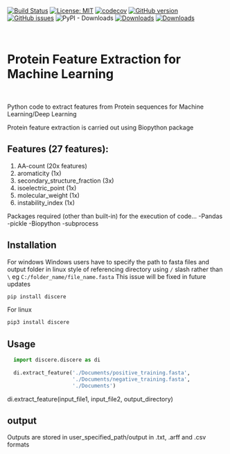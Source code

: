[![Build Status](https://travis-ci.org/jithin8mathew/Protein-feature-extraction.svg?branch=master)](https://travis-ci.org/jithin8mathew/Protein-feature-extraction)
[![License: MIT](https://img.shields.io/badge/License-MIT-yellow.svg)](https://opensource.org/licenses/MIT)
[![codecov](https://codecov.io/gh/jithin8mathew/Protein-feature-extraction/branch/master/graph/badge.svg)](https://codecov.io/gh/jithin8mathew/Protein-feature-extraction)
[![GitHub version](https://badge.fury.io/gh/jithin8mathew%2FProtein-feature-extraction.svg)](https://badge.fury.io/gh/jithin8mathew%2FProtein-feature-extraction)
[![GitHub issues](https://img.shields.io/github/issues/jithin8mathew/Protein-feature-extraction)](https://github.com/jithin8mathew/Protein-feature-extraction/issues)
![PyPI - Downloads](https://img.shields.io/pypi/dm/discere)
[![Downloads](https://pepy.tech/badge/discere/month)](https://pepy.tech/project/discere)
[![Downloads](https://pepy.tech/badge/discere)](https://pepy.tech/project/discere)

<br>

# Protein Feature Extraction for Machine Learning
<br>

Python code to extract features from Protein sequences for Machine Learning/Deep Learning

Protein feature extraction is carried out using Biopython package

## Features (27 features):
1. AA-count (20x features)
2. aromaticity (1x)
3. secondary_structure_fraction (3x)
4. isoelectric_point (1x)
5. molecular_weight (1x)
6. instability_index (1x)

Packages required (other than built-in) for the execution of code...
-Pandas
-pickle
-Biopython
-subprocess

## Installation
For windows
Windows users have to specify the path to fasta files and output folder in linux style of referencing directory using ```/``` slash rather than ```\```
eg ```C:/folder_name/file_name.fasta```
This issue will be fixed in future updates

```python 
pip install discere
```
For linux
```python
pip3 install discere
```

## Usage

```python
  import discere.discere as di
  
  di.extract_feature('./Documents/positive_training.fasta', 
                     './Documents/negative_training.fasta', 
                     './Documents')
```
di.extract_feature(input_file1, input_file2, output_directory)

## output

Outputs are stored in user_specified_path/output in .txt, .arff and .csv formats 


